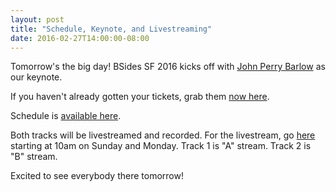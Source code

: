 ```yaml
---
layout: post
title: "Schedule, Keynote, and Livestreaming"
date: 2016-02-27T14:00:00-08:00
---
```


Tomorrow's the big day! BSides SF 2016 kicks off with
[John Perry Barlow](https://en.wikipedia.org/wiki/John_Perry_Barlow) as our keynote.

If you haven't already gotten your tickets, grab them
[now here](https://www.dnalounge.com/calendar/2016/02-28a.html).

Schedule is [available here](/schedule.html).

Both tracks will be livestreamed and recorded. For the livestream, go
[here](https://www.dnalounge.com/webcast/) starting at 10am on Sunday and Monday.
Track 1 is "A" stream. Track 2 is "B" stream.

Excited to see everybody there tomorrow!
